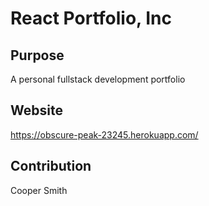 # React Portfolio, Inc

## Purpose
A personal fullstack development portfolio


## Website
https://obscure-peak-23245.herokuapp.com/

## Contribution
Cooper Smith



